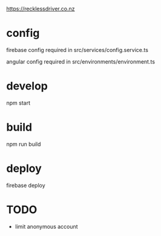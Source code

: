 https://recklessdriver.co.nz

# config

firebase config required in 
src/services/config.service.ts

angular config required in 
src/environments/environment.ts

# develop

npm start

# build

npm run build

# deploy

firebase deploy

# TODO

- limit anonymous account


